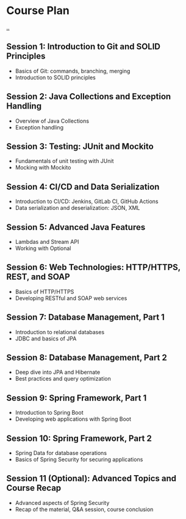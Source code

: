 # Course Plan

[..](./README.md)

## Session 1: Introduction to Git and SOLID Principles
- Basics of Git: commands, branching, merging
- Introduction to SOLID principles

## Session 2: Java Collections and Exception Handling
- Overview of Java Collections
- Exception handling

## Session 3: Testing: JUnit and Mockito
- Fundamentals of unit testing with JUnit
- Mocking with Mockito

## Session 4: CI/CD and Data Serialization
- Introduction to CI/CD: Jenkins, GitLab CI, GitHub Actions
- Data serialization and deserialization: JSON, XML

## Session 5: Advanced Java Features
- Lambdas and Stream API
- Working with Optional

## Session 6: Web Technologies: HTTP/HTTPS, REST, and SOAP
- Basics of HTTP/HTTPS
- Developing RESTful and SOAP web services

## Session 7: Database Management, Part 1
- Introduction to relational databases
- JDBC and basics of JPA

## Session 8: Database Management, Part 2
- Deep dive into JPA and Hibernate
- Best practices and query optimization

## Session 9: Spring Framework, Part 1
- Introduction to Spring Boot
- Developing web applications with Spring Boot

## Session 10: Spring Framework, Part 2
- Spring Data for database operations
- Basics of Spring Security for securing applications

## Session 11 (Optional): Advanced Topics and Course Recap
- Advanced aspects of Spring Security
- Recap of the material, Q&A session, course conclusion
